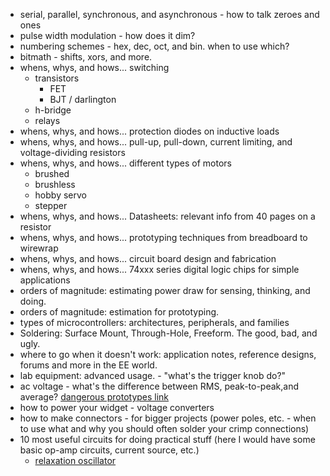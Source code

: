 * serial, parallel, synchronous, and asynchronous - how to talk zeroes and ones
* pulse width modulation - how does it dim?
* numbering schemes - hex, dec, oct, and bin. when to use which?
* bitmath - shifts, xors, and more.
* whens, whys, and hows... switching
	* transistors
		* FET
		* BJT / darlington
	* h-bridge
	* relays
* whens, whys, and hows... protection diodes on inductive loads
* whens, whys, and hows... pull-up, pull-down, current limiting, and voltage-dividing resistors
* whens, whys, and hows... different types of motors
	* brushed
	* brushless
	* hobby servo
	* stepper
* whens, whys, and hows... Datasheets: relevant info from 40 pages on a resistor
* whens, whys, and hows... prototyping techniques from breadboard to wirewrap
* whens, whys, and hows... circuit board design and fabrication
* whens, whys, and hows... 74xxx series digital logic chips for simple applications
* orders of magnitude: estimating power draw for sensing, thinking, and doing.
* orders of magnitude: estimation for prototyping.
* types of microcontrollers: architectures, peripherals, and families
* Soldering: Surface Mount, Through-Hole, Freeform. The good, bad, and ugly.
* where to go when it doesn't work: application notes, reference designs, forums and more in the EE world.
* lab equipment: advanced usage. - "what's the trigger knob do?"
* ac voltage - what's the difference between RMS, peak-to-peak,and average? [dangerous prototypes link](http://dangerousprototypes.com/2011/03/21/true-rms-explaned/)
* how to power your widget - voltage converters
* how to make connectors - for bigger projects (power poles, etc. - when to use what and why you should often solder your crimp connections)
* 10 most useful circuits for doing practical stuff (here I would have some basic op-amp circuits, current source, etc.)
	* [relaxation oscillator](http://hyperphysics.phy-astr.gsu.edu/hbase/electronic/square.html)
